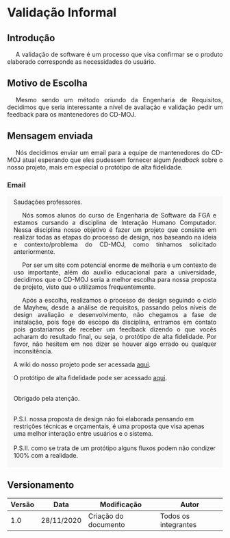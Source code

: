 # Validação Informal

## Introdução

<p style="text-indent: 20px; text-align: justify">
A validação de software é um processo que visa confirmar se o produto elaborado corresponde as necessidades do usuário.
</p>

## Motivo de Escolha

<p style="text-indent: 20px; text-align: justify">
Mesmo sendo um método oriundo da Engenharia de Requisitos, decidimos que seria interessante a nível de avaliação e validação pedir um feedback para os mantenedores do CD-MOJ.
</p>

## Mensagem enviada

<p style="text-indent: 20px; text-align: justify">
Nós decidimos enviar um email para a equipe de mantenedores do CD-MOJ atual esperando que eles pudessem fornecer algum <i>feedback</i> sobre o nosso projeto, mais em especial o protótipo de alta fidelidade.
</p>

### Email

<div style="padding: 5px 15px; background: #f8f8f8">
Saudações professores. <br />

<p style="text-indent: 20px !important; text-align: justify">
Nós somos alunos do curso de Engenharia de Software da FGA e estamos cursando a disciplina de Interação Humano Computador. Nessa disciplina nosso objetivo é fazer um projeto que consiste em realizar todas as etapas do processo de design, nos baseando na ideia e contexto/problema do CD-MOJ, como tínhamos solicitado anteriormente.
</p>

<p style="text-indent: 20px !important; text-align: justify">
Por ser um site com potencial enorme de melhoria e um contexto de uso importante, além do auxílio educacional para a universidade, decidimos que o CD-MOJ seria a melhor escolha para nossa proposta de projeto, visto que o utilizamos frequentemente.
</p>

<p style="text-indent: 20px !important; text-align: justify">
Após a escolha, realizamos o processo de design seguindo o ciclo de Mayhew, desde a análise de requisitos, passando pelos níveis de design avaliação e desenvolvimento, não chegamos a fase de instalação, pois foge do escopo da disciplina, entramos em contato pois gostariamos de receber um feedback dizendo o que vocês acharam do resultado final, ou seja, o protótipo de alta fidelidade. Por favor, não hesitem em nos dizer se houver algo errado ou qualquer inconsitência.
</p>

A wiki do nosso projeto pode ser acessada <a class="link" href="https://interacao-humano-computador.github.io/2020.1-CD-MOJ/" target="_blank">aqui</a>. <br />

O protótipo de alta fidelidade pode ser acessado <a class="link" href="https://interacao-humano-computador.github.io/2020.1-CD-MOJ/DeAD/nivel3/prototipo_alta/" target="_blank">aqui</a>. <br /><br />

Obrigado pela atenção. <br /><br />

P.S.I. nossa proposta de design não foi elaborada pensando em restrições técnicas e orçamentais, é uma proposta que visa apenas uma melhor interação entre usuários e o sistema. <br /><br />
P.S.II. como se trata de um protótipo alguns fluxos podem não condizer 100% com a realidade. <br /> 
</div>

## Versionamento

| Versão | Data | Modificação | Autor |
|--|--|--|--|
| 1.0 | 28/11/2020 | Criação do documento | Todos os integrantes |